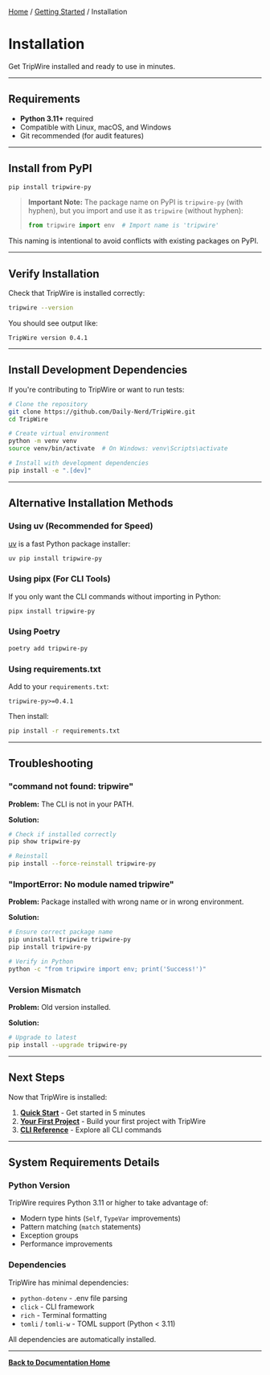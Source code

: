 [Home](../README.md) / [Getting Started](README.md) / Installation

# Installation

Get TripWire installed and ready to use in minutes.

---

## Requirements

- **Python 3.11+** required
- Compatible with Linux, macOS, and Windows
- Git recommended (for audit features)

---

## Install from PyPI

```bash
pip install tripwire-py
```

> **Important Note:** The package name on PyPI is `tripwire-py` (with hyphen), but you import and use it as `tripwire` (without hyphen):
>
> ```python
> from tripwire import env  # Import name is 'tripwire'
> ```

This naming is intentional to avoid conflicts with existing packages on PyPI.

---

## Verify Installation

Check that TripWire is installed correctly:

```bash
tripwire --version
```

You should see output like:

```
TripWire version 0.4.1
```

---

## Install Development Dependencies

If you're contributing to TripWire or want to run tests:

```bash
# Clone the repository
git clone https://github.com/Daily-Nerd/TripWire.git
cd TripWire

# Create virtual environment
python -m venv venv
source venv/bin/activate  # On Windows: venv\Scripts\activate

# Install with development dependencies
pip install -e ".[dev]"
```

---

## Alternative Installation Methods

### Using uv (Recommended for Speed)

[uv](https://github.com/astral-sh/uv) is a fast Python package installer:

```bash
uv pip install tripwire-py
```

### Using pipx (For CLI Tools)

If you only want the CLI commands without importing in Python:

```bash
pipx install tripwire-py
```

### Using Poetry

```bash
poetry add tripwire-py
```

### Using requirements.txt

Add to your `requirements.txt`:

```
tripwire-py>=0.4.1
```

Then install:

```bash
pip install -r requirements.txt
```

---

## Troubleshooting

### "command not found: tripwire"

**Problem:** The CLI is not in your PATH.

**Solution:**
```bash
# Check if installed correctly
pip show tripwire-py

# Reinstall
pip install --force-reinstall tripwire-py
```

### "ImportError: No module named tripwire"

**Problem:** Package installed with wrong name or in wrong environment.

**Solution:**
```bash
# Ensure correct package name
pip uninstall tripwire tripwire-py
pip install tripwire-py

# Verify in Python
python -c "from tripwire import env; print('Success!')"
```

### Version Mismatch

**Problem:** Old version installed.

**Solution:**
```bash
# Upgrade to latest
pip install --upgrade tripwire-py
```

---

## Next Steps

Now that TripWire is installed:

1. **[Quick Start](quick-start.md)** - Get started in 5 minutes
2. **[Your First Project](your-first-project.md)** - Build your first project with TripWire
3. **[CLI Reference](../guides/cli-reference.md)** - Explore all CLI commands

---

## System Requirements Details

### Python Version

TripWire requires Python 3.11 or higher to take advantage of:
- Modern type hints (`Self`, `TypeVar` improvements)
- Pattern matching (`match` statements)
- Exception groups
- Performance improvements

### Dependencies

TripWire has minimal dependencies:
- `python-dotenv` - .env file parsing
- `click` - CLI framework
- `rich` - Terminal formatting
- `tomli` / `tomli-w` - TOML support (Python < 3.11)

All dependencies are automatically installed.

---

**[Back to Documentation Home](../README.md)**
